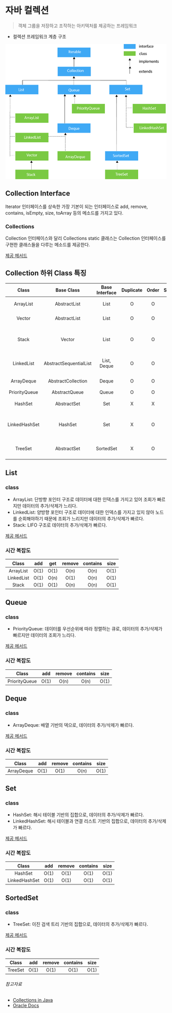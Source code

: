 # 자바 컬렉션

> 객체 그룹을 저장하고 조작하는 아키텍처를 제공하는 프레임워크

- 컬렉션 프레임워크 계층 구조

![img.png](../image/collections_tree.png)

## Collection Interface

Iterator 인터페이스를 상속한 가장 기본이 되는 인터페이스로 add, remove, contains, isEmpty, size, toArray 등의 메소드를 가지고 있다.

### Collections

Collection 인터페이스와 달리 Collections static 클래스는 Collection 인터페이스를 구현한 클래스들을 다루는 메소드를 제공한다.

[제공 메서드](https://docs.oracle.com/javase/8/docs/api/java/util/Collections.html)

## Collection 하위 Class 특징

|     Class     |       Base Class       | Base Interface | Duplicate | Order | Sort |         Description         |
|:-------------:|:----------------------:|:--------------:|:---------:|:-----:|:----:|:---------------------------:|
|   ArrayList   |      AbstractList      |      List      |     O     |   O   |  X   |         배열 기반의 리스트          |
|    Vector     |      AbstractList      |      List      |     O     |   O   |  X   |          동기화된 리스트           |
|     Stack     |         Vector         |      List      |     O     |   O   |  X   | Vector의 하위 클래스로 LIFO 구조의 스택 |
|  LinkedList   | AbstractSequentialList |  List, Deque   |     O     |   O   |  X   |       연결 리스트 기반의 리스트        |
|  ArrayDeque   |   AbstractCollection   |     Deque      |     O     |   O   |  X   |          배열 기반의 덱           |
| PriorityQueue |     AbstractQueue      |     Queue      |     O     |   O   |  O   |           우선순위 큐            |
|    HashSet    |      AbstractSet       |      Set       |     X     |   X   |  X   |        해시 테이블 기반의 집합        |
| LinkedHashSet |        HashSet         |      Set       |     X     |   O   |  X   |    해시 테이블과 연결 리스트 기반의 집합    |
|    TreeSet    |      AbstractSet       |   SortedSet    |     X     |   O   |  O   |       이진 검색 트리 기반의 집합       |

## List

### class

- ArrayList: 단방향 포인터 구조로 데이터에 대한 인덱스를 가지고 있어 조회가 빠르지만 데이터의 추가/삭제가 느리다.
- LinkedList: 양방향 포인터 구조로 데이터에 대한 인덱스를 가지고 있지 않아 노드를 순회해야하기 때문에 조회가 느리지만 데이터의 추가/삭제가 빠르다.
- Stack: LIFO 구조로 데이터의 추가/삭제가 빠르다.

[제공 메서드](https://docs.oracle.com/javase/8/docs/api/java/util/List.html)

### 시간 복잡도

|     Class     | add  |  get   | remove | contains |  size  |
|:-------------:|:----:|:------:|:------:|:--------:|:------:|
|   ArrayList   | O(1) |  O(1)  |  O(n)  |   O(n)   |  O(1)  |
|  LinkedList   | O(1) |  O(n)  |  O(1)  |   O(n)   |  O(1)  |
|     Stack     | O(1) |  O(1)  |  O(n)  |   O(n)   |  O(1)  |

## Queue

### class

- PriorityQueue: 데이터를 우선순위에 따라 정렬하는 큐로, 데이터의 추가/삭제가 빠르지만 데이터의 조회가 느리다.

[제공 메서드](https://docs.oracle.com/javase/8/docs/api/java/util/Queue.html)

### 시간 복잡도

|     Class     | add  | remove | contains |  size  |
|:-------------:|:----:|:------:|:--------:|:------:|
| PriorityQueue | O(1) |  O(n)  |   O(n)   |  O(1)  |

## Deque

### class

- ArrayDeque: 배열 기반의 덱으로, 데이터의 추가/삭제가 빠르다.

[제공 메서드](https://docs.oracle.com/javase/8/docs/api/java/util/Deque.html)

### 시간 복잡도

|    Class    | add  | remove | contains |  size  |
|:-----------:|:----:|:------:|:--------:|:------:|
| ArrayDeque  | O(1) |  O(1)  |   O(n)   |  O(1)  |

## Set

### class

- HashSet: 해시 테이블 기반의 집합으로, 데이터의 추가/삭제가 빠르다.
- LinkedHashSet: 해시 테이블과 연결 리스트 기반의 집합으로, 데이터의 추가/삭제가 빠르다.

[제공 메서드](https://docs.oracle.com/javase/8/docs/api/java/util/Set.html)

### 시간 복잡도

|     Class     | add  | remove | contains |  size  |
|:-------------:|:----:|:------:|:--------:|:------:|
|    HashSet    | O(1) |  O(1)  |   O(1)   |  O(1)  |
| LinkedHashSet | O(1) |  O(1)  |   O(1)   |  O(1)  |

## SortedSet

### class

- TreeSet: 이진 검색 트리 기반의 집합으로, 데이터의 추가/삭제가 빠르다.

[제공 메서드](https://docs.oracle.com/javase/8/docs/api/java/util/SortedSet.html)

### 시간 복잡도

|    Class    | add  | remove | contains |  size  |
|:-----------:|:----:|:------:|:--------:|:------:|
|   TreeSet   | O(1) |  O(1)  |   O(1)   |  O(1)  |

###### 참고자료

- [Collections in Java](https://www.javatpoint.com/collections-in-java)
- [Oracle Docs](https://docs.oracle.com/javase/8/docs/api/)